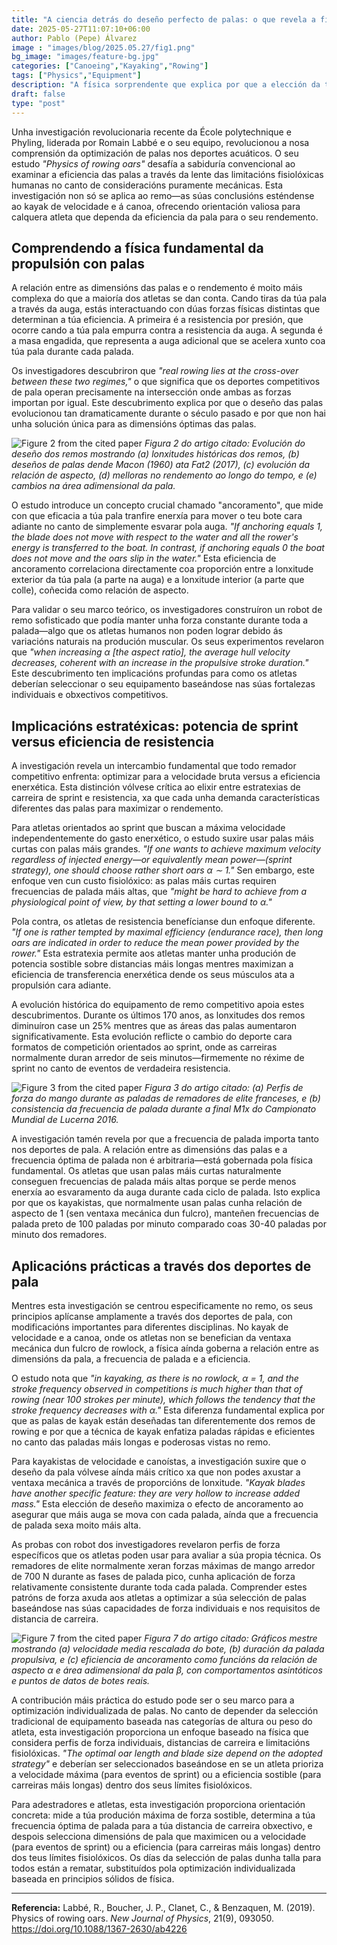 ```yaml
---
title: "A ciencia detrás do deseño perfecto de palas: o que revela a física sobre a lonxitude óptima do remo e o tamaño da pala"
date: 2025-05-27T11:07:10+06:00
author: Pablo (Pepe) Álvarez
image : "images/blog/2025.05.27/fig1.png"
bg_image: "images/feature-bg.jpg"
categories: ["Canoeing","Kayaking","Rowing"]
tags: ["Physics","Equipment"]
description: "A física sorprendente que explica por que a elección da túa pala pode estar costándoche segundos na auga"
draft: false
type: "post"
---
```



Unha investigación revolucionaria recente da École polytechnique e Phyling, liderada por Romain Labbé e o seu equipo, revolucionou a nosa comprensión da optimización de palas nos deportes acuáticos. O seu estudo *"Physics of rowing oars"* desafía a sabiduría convencional ao examinar a eficiencia das palas a través da lente das limitacións fisiolóxicas humanas no canto de consideracións puramente mecánicas. Esta investigación non só se aplica ao remo—as súas conclusións esténdense ao kayak de velocidade e á canoa, ofrecendo orientación valiosa para calquera atleta que dependa da eficiencia da pala para o seu rendemento.

## Comprendendo a física fundamental da propulsión con palas

A relación entre as dimensións das palas e o rendemento é moito máis complexa do que a maioría dos atletas se dan conta. Cando tiras da túa pala a través da auga, estás interactuando con dúas forzas físicas distintas que determinan a túa eficiencia. A primeira é a resistencia por presión, que ocorre cando a túa pala empurra contra a resistencia da auga. A segunda é a masa engadida, que representa a auga adicional que se acelera xunto coa túa pala durante cada palada.

Os investigadores descubriron que *"real rowing lies at the cross-over between these two regimes,"* o que significa que os deportes competitivos de pala operan precisamente na intersección onde ambas as forzas importan por igual. Este descubrimento explica por que o deseño das palas evolucionou tan dramaticamente durante o século pasado e por que non hai unha solución única para as dimensións óptimas das palas.

![Figure 2 from the cited paper](images/blog/2025.05.27/fig2.png)
*Figura 2 do artigo citado: Evolución do deseño dos remos mostrando (a) lonxitudes históricas dos remos, (b) deseños de palas dende Macon (1960) ata Fat2 (2017), (c) evolución da relación de aspecto, (d) melloras no rendemento ao longo do tempo, e (e) cambios na área adimensional da pala.*

O estudo introduce un concepto crucial chamado "ancoramento", que mide con que eficacia a túa pala tranfire enerxía para mover o teu bote cara adiante no canto de simplemente esvarar pola auga. *"If anchoring equals 1, the blade does not move with respect to the water and all the rower's energy is transferred to the boat. In contrast, if anchoring equals 0 the boat does not move and the oars slip in the water."* Esta eficiencia de ancoramento correlaciona directamente coa proporción entre a lonxitude exterior da túa pala (a parte na auga) e a lonxitude interior (a parte que colle), coñecida como relación de aspecto.

Para validar o seu marco teórico, os investigadores construíron un robot de remo sofisticado que podía manter unha forza constante durante toda a palada—algo que os atletas humanos non poden lograr debido ás variacións naturais na produción muscular. Os seus experimentos revelaron que *"when increasing α [the aspect ratio], the average hull velocity decreases, coherent with an increase in the propulsive stroke duration."* Este descubrimento ten implicacións profundas para como os atletas deberían seleccionar o seu equipamento baseándose nas súas fortalezas individuais e obxectivos competitivos.

## Implicacións estratéxicas: potencia de sprint versus eficiencia de resistencia

A investigación revela un intercambio fundamental que todo remador competitivo enfrenta: optimizar para a velocidade bruta versus a eficiencia enerxética. Esta distinción vólvese crítica ao elixir entre estratexias de carreira de sprint e resistencia, xa que cada unha demanda características diferentes das palas para maximizar o rendemento.

Para atletas orientados ao sprint que buscan a máxima velocidade independentemente do gasto enerxético, o estudo suxire usar palas máis curtas con palas máis grandes. *"If one wants to achieve maximum velocity regardless of injected energy—or equivalently mean power—(sprint strategy), one should choose rather short oars α ∼ 1."* Sen embargo, este enfoque ven cun custo fisiolóxico: as palas máis curtas requiren frecuencias de palada máis altas, que *"might be hard to achieve from a physiological point of view, by that setting a lower bound to α."*

Pola contra, os atletas de resistencia benefícianse dun enfoque diferente. *"If one is rather tempted by maximal efficiency (endurance race), then long oars are indicated in order to reduce the mean power provided by the rower."* Esta estratexia permite aos atletas manter unha produción de potencia sostible sobre distancias máis longas mentres maximizan a eficiencia de transferencia enerxética dende os seus músculos ata a propulsión cara adiante.

A evolución histórica do equipamento de remo competitivo apoia estes descubrimentos. Durante os últimos 170 anos, as lonxitudes dos remos diminuíron case un 25% mentres que as áreas das palas aumentaron significativamente. Esta evolución reflicte o cambio do deporte cara formatos de competición orientados ao sprint, onde as carreiras normalmente duran arredor de seis minutos—firmemente no réxime de sprint no canto de eventos de verdadeira resistencia.

![Figure 3 from the cited paper](images/blog/2025.05.27/fig3.png)
*Figura 3 do artigo citado: (a) Perfis de forza do mango durante as paladas de remadores de elite franceses, e (b) consistencia da frecuencia de palada durante a final M1x do Campionato Mundial de Lucerna 2016.*

A investigación tamén revela por que a frecuencia de palada importa tanto nos deportes de pala. A relación entre as dimensións das palas e a frecuencia óptima de palada non é arbitraria—está gobernada pola física fundamental. Os atletas que usan palas máis curtas naturalmente conseguen frecuencias de palada máis altas porque se perde menos enerxía ao esvaramento da auga durante cada ciclo de palada. Isto explica por que os kayakistas, que normalmente usan palas cunha relación de aspecto de 1 (sen ventaxa mecánica dun fulcro), manteñen frecuencias de palada preto de 100 paladas por minuto comparado coas 30-40 paladas por minuto dos remadores.

## Aplicacións prácticas a través dos deportes de pala

Mentres esta investigación se centrou especificamente no remo, os seus principios aplícanse amplamente a través dos deportes de pala, con modificacións importantes para diferentes disciplinas. No kayak de velocidade e a canoa, onde os atletas non se benefician da ventaxa mecánica dun fulcro de rowlock, a física aínda goberna a relación entre as dimensións da pala, a frecuencia de palada e a eficiencia.

O estudo nota que *"in kayaking, as there is no rowlock, α = 1, and the stroke frequency observed in competitions is much higher than that of rowing (near 100 strokes per minute), which follows the tendency that the stroke frequency decreases with α."* Esta diferenza fundamental explica por que as palas de kayak están deseñadas tan diferentemente dos remos de rowing e por que a técnica de kayak enfatiza paladas rápidas e eficientes no canto das paladas máis longas e poderosas vistas no remo.

Para kayakistas de velocidade e canoístas, a investigación suxire que o deseño da pala vólvese aínda máis crítico xa que non podes axustar a ventaxa mecánica a través de proporcións de lonxitude. *"Kayak blades have another specific feature: they are very hollow to increase added mass."* Esta elección de deseño maximiza o efecto de ancoramento ao asegurar que máis auga se mova con cada palada, aínda que a frecuencia de palada sexa moito máis alta.

As probas con robot dos investigadores revelaron perfis de forza específicos que os atletas poden usar para avaliar a súa propia técnica. Os remadores de elite normalmente xeran forzas máximas de mango arredor de 700 N durante as fases de palada pico, cunha aplicación de forza relativamente consistente durante toda cada palada. Comprender estes patróns de forza axuda aos atletas a optimizar a súa selección de palas baseándose nas súas capacidades de forza individuais e nos requisitos de distancia de carreira.

![Figure 7 from the cited paper](images/blog/2025.05.27/fig7.png)
*Figura 7 do artigo citado: Gráficos mestre mostrando (a) velocidade media rescalada do bote, (b) duración da palada propulsiva, e (c) eficiencia de ancoramento como funcións da relación de aspecto α e área adimensional da pala β, con comportamentos asintóticos e puntos de datos de botes reais.*

A contribución máis práctica do estudo pode ser o seu marco para a optimización individualizada de palas. No canto de depender da selección tradicional de equipamento baseada nas categorías de altura ou peso do atleta, esta investigación proporciona un enfoque baseado na física que considera perfis de forza individuais, distancias de carreira e limitacións fisiolóxicas. *"The optimal oar length and blade size depend on the adopted strategy"* e deberían ser seleccionados baseándose en se un atleta prioriza a velocidade máxima (para eventos de sprint) ou a eficiencia sostible (para carreiras máis longas) dentro dos seus límites fisiolóxicos.

Para adestradores e atletas, esta investigación proporciona orientación concreta: mide a túa produción máxima de forza sostible, determina a túa frecuencia óptima de palada para a túa distancia de carreira obxectivo, e despois selecciona dimensións de pala que maximicen ou a velocidade (para eventos de sprint) ou a eficiencia (para carreiras máis longas) dentro dos teus límites fisiolóxicos. Os días da selección de palas dunha talla para todos están a rematar, substituídos pola optimización individualizada baseada en principios sólidos de física.

---

**Referencia:** Labbé, R., Boucher, J. P., Clanet, C., & Benzaquen, M. (2019). Physics of rowing oars. *New Journal of Physics*, 21(9), 093050. https://doi.org/10.1088/1367-2630/ab4226